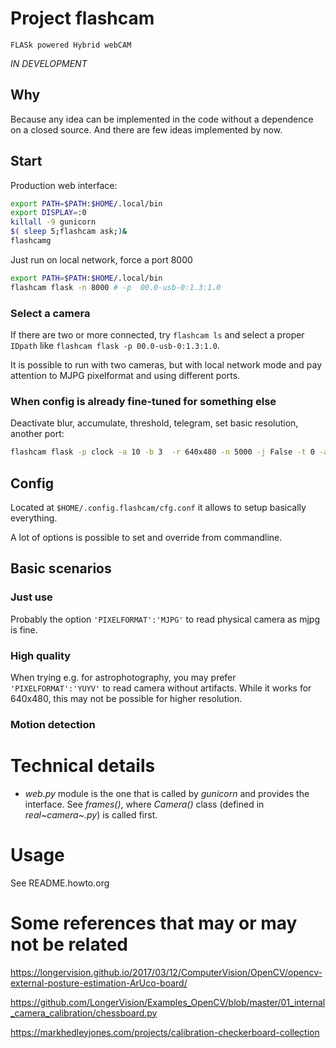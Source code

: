 Project flashcam
================

`FLASk powered Hybrid webCAM`

*IN DEVELOPMENT*

Why
---

Because any idea can be implemented in the code without a dependence on
a closed source. And there are few ideas implemented by now.

Start
-----

Production web interface:

``` {.bash org-language="sh"}
export PATH=$PATH:$HOME/.local/bin
export DISPLAY=:0
killall -9 gunicorn
$( sleep 5;flashcam ask;)&
flashcamg
```

Just run on local network, force a port 8000

``` {.bash org-language="sh"}
export PATH=$PATH:$HOME/.local/bin
flashcam flask -n 8000 # -p  00.0-usb-0:1.3:1.0
```

### Select a camera

If there are two or more connected, try `flashcam ls` and select a
proper `IDpath` like `flashcam flask -p 00.0-usb-0:1.3:1.0`.

It is possible to run with two cameras, but with local network mode and
pay attention to MJPG pixelformat and using different ports.

### When config is already fine-tuned for something else

Deactivate blur, accumulate, threshold, telegram, set basic resolution,
another port:

``` {.bash org-language="sh"}
flashcam flask -p clock -a 10 -b 3  -r 640x480 -n 5000 -j False -t 0 -a 0 -b 1
```

Config
------

Located at `$HOME/.config.flashcam/cfg.conf` it allows to setup
basically everything.

A lot of options is possible to set and override from commandline.

Basic scenarios
---------------

### Just use

Probably the option `'PIXELFORMAT':'MJPG'` to read physical camera as
mjpg is fine.

### High quality

When trying e.g. for astrophotography, you may prefer
`'PIXELFORMAT':'YUYV'` to read camera without artifacts. While it works
for 640x480, this may not be possible for higher resolution.

### Motion detection

Technical details
=================

-   *web.py* module is the one that is called by *gunicorn* and provides
    the interface. See *frames()*, where *Camera()* class (defined in
    *real~camera~.py*) is called first.

Usage
=====

See README.howto.org

Some references that may or may not be related
==============================================

<https://longervision.github.io/2017/03/12/ComputerVision/OpenCV/opencv-external-posture-estimation-ArUco-board/>

<https://github.com/LongerVision/Examples_OpenCV/blob/master/01_internal_camera_calibration/chessboard.py>

<https://markhedleyjones.com/projects/calibration-checkerboard-collection>
